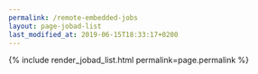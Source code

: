 ```yaml
---
permalink: /remote-embedded-jobs
layout: page-jobad-list
last_modified_at: 2019-06-15T18:33:17+0200
---
```

{% include render_jobad_list.html permalink=page.permalink %}
